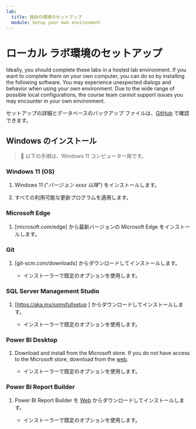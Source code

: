 ```yaml
---
lab:
  title: 独自の環境のセットアップ
  module: Setup your own environment
---
```


# <a name="setup-local-lab-environment"></a>ローカル ラボ環境のセットアップ

Ideally, you should complete these labs in a hosted lab environment. If you want to complete them on your own computer, you can do so by installing the following software. You may experience unexpected dialogs and behavior when using your own environment. Due to the wide range of possible local configurations, the course team cannot support issues you may encounter in your own environment.

セットアップの詳細とデータベースのバックアップ ファイルは、[GitHub](https://github.com/MicrosoftLearning/DP-500-Azure-Data-Analyst/tree/main/Allfiles/00-Setup) で確認できます。

## <a name="windows-installation"></a>Windows のインストール

> &#128221; 以下の手順は、Windows 11 コンピューター用です。

### <a name="windows-11-os"></a>Windows 11 (OS)

1. Windows 11 ("*バージョン xxxx 以降*") をインストールします。

2. すべての利用可能な更新プログラムを適用します。

### <a name="microsoft-edge"></a>Microsoft Edge

1. [microsoft.com/edge] から最新バージョンの Microsoft Edge をインストールします。

### <a name="git"></a>Git

1. [git-scm.com/downloads] からダウンロードしてインストールします。

    - インストーラーで既定のオプションを使用します。

### <a name="sql-server-management-studio"></a>SQL Server Management Studio

1. [https://aka.ms/ssmsfullsetup ] からダウンロードしてインストールします。

    - インストーラーで既定のオプションを使用します。

### <a name="power-bi-desktop"></a>Power BI Desktop

1. Download and install from the Microsoft store. If you do not have access to the Microsoft store, download from the <bpt id="p1">[</bpt>web<ept id="p1">](https://www.microsoft.com/download/details.aspx?id=58494)</ept>.

    - インストーラーで既定のオプションを使用します。

### <a name="power-bi-report-builder"></a>Power BI Report Builder

1. Power BI Report Builder を [Web](https://www.microsoft.com/download/details.aspx?id=58158) からダウンロードしてインストールします。

    - インストーラーで既定のオプションを使用します。
